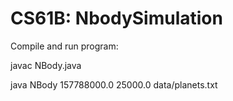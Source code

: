 # CS61B: NbodySimulation

Compile and run program:

javac NBody.java

java NBody 157788000.0 25000.0 data/planets.txt
